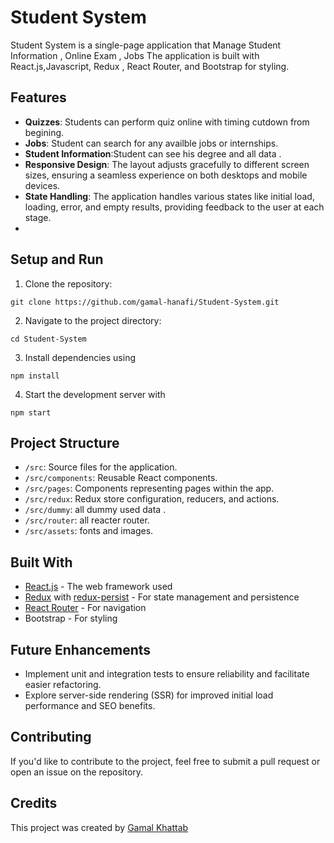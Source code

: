 # Student System

Student System is a single-page application that Manage Student Information , Online Exam , Jobs The application is built with React.js,Javascript, Redux , React Router, and Bootstrap for styling.

## Features

- **Quizzes**: Students can perform quiz online with timing cutdown from begining.
- **Jobs**: Student can search for any availble jobs or internships.
- **Student Information**:Student can see his degree and all data  .
- **Responsive Design**: The layout adjusts gracefully to different screen sizes, ensuring a seamless experience on both desktops and mobile devices.
- **State Handling**: The application handles various states like initial load, loading, error, and empty results, providing feedback to the user at each stage.
- 
## Setup and Run

1. Clone the repository:

```
git clone https://github.com/gamal-hanafi/Student-System.git
```

2. Navigate to the project directory:

```
cd Student-System
```

3. Install dependencies using

```
npm install
```

4. Start the development server with

```
npm start
```

## Project Structure

- `/src`: Source files for the application.
- `/src/components`: Reusable React components.
- `/src/pages`: Components representing pages within the app.
- `/src/redux`: Redux store configuration, reducers, and actions.
- `/src/dummy`: all dummy used data .
- `/src/router`: all reacter router.
- `/src/assets`: fonts and images.

## Built With

- [React.js](https://reactjs.org/) - The web framework used
- [Redux](https://redux.js.org/) with [redux-persist](https://github.com/rt2zz/redux-persist) - For state management and persistence
- [React Router](https://reactrouter.com/) - For navigation
- Bootstrap - For styling 

## Future Enhancements

- Implement unit and integration tests to ensure reliability and facilitate easier refactoring.
- Explore server-side rendering (SSR) for improved initial load performance and SEO benefits.

## Contributing

If you'd like to contribute to the project, feel free to submit a pull request or open an issue on the repository.

## Credits

This project was created by [Gamal Khattab](https://github.com/gamal-khattab)
